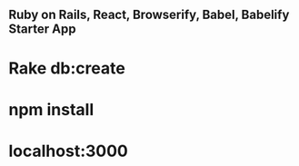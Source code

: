## Ruby on Rails, React, Browserify, Babel, Babelify Starter App


 # Rake db:create
 # npm install
 # localhost:3000
